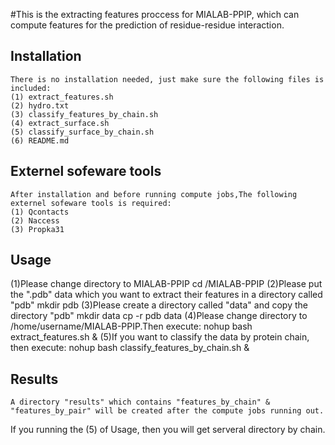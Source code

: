 #This is the extracting features proccess for MIALAB-PPIP, which can compute features for the prediction of residue-residue interaction.


## Installation
	There is no installation needed, just make sure the following files is included:
	(1) extract_features.sh
	(2) hydro.txt
	(3) classify_features_by_chain.sh
	(4) extract_surface.sh
	(5) classify_surface_by_chain.sh
	(6) README.md

## Externel sofeware tools
	After installation and before running compute jobs,The following externel sofeware tools is required:
	(1) Qcontacts		
	(2) Naccess
	(3) Propka31

## Usage
	
(1)Please change directory to MIALAB-PPIP
	cd /MIALAB-PPIP
(2)Please put the ".pdb" data which you want to extract their features in a directory called "pdb"
	mkdir pdb
(3)Please create a directory called "data" and copy the directory "pdb"
	mkdir data
	cp -r pdb data
(4)Please change directory to /home/username/MIALAB-PPIP.Then execute:
	nohup bash extract_features.sh &
(5)If you want to classify the data by protein chain, then execute:
	nohup bash classify_features_by_chain.sh &
## Results
	A directory "results" which contains "features_by_chain" & "features_by_pair" will be created after the compute jobs running out.
If you running the (5) of Usage, then you will get serveral directory by chain.
